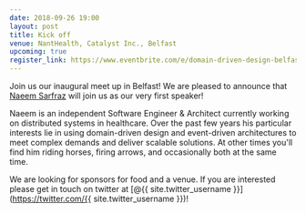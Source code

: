 ```yaml
---
date: 2018-09-26 19:00
layout: post
title: Kick off
venue: NantHealth, Catalyst Inc., Belfast
upcoming: true
register_link: https://www.eventbrite.com/e/domain-driven-design-belfast-registration-46952587453
---
```


Join us our inaugural meet up in Belfast!  We are pleased to announce that 
[Naeem Sarfraz](https://twitter.com/naeemsarfraz) will join us as our very
first speaker!

Naeem is an independent Software Engineer & Architect currently working 
on distributed systems in healthcare. Over the past few years his particular
interests lie in using domain-driven design and event-driven architectures
to meet complex demands and deliver scalable solutions. At other times 
you'll find him riding horses, firing arrows, and occasionally both at the
same time.

We are looking for sponsors for food and a venue.  If you are interested
please get in touch on twitter at [@{{ site.twitter_username }}](https://twitter.com/{{ site.twitter_username }})!